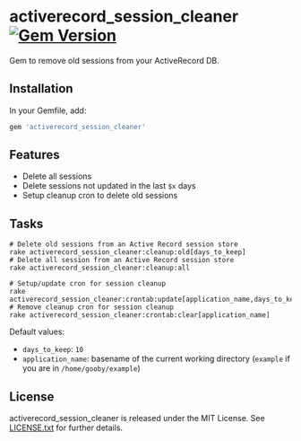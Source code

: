 # activerecord_session_cleaner [![Gem Version](https://badge.fury.io/rb/activerecord_session_cleaner.png)](http://badge.fury.io/rb/activerecord_session_cleaner)

Gem to remove old sessions from your ActiveRecord DB.

## Installation

In your Gemfile, add:

``` ruby
gem 'activerecord_session_cleaner'
```

## Features

* Delete all sessions
* Delete sessions not updated in the last `$x` days
* Setup cleanup cron to delete old sessions

## Tasks

    # Delete old sessions from an Active Record session store
    rake activerecord_session_cleaner:cleanup:old[days_to_keep]
    # Delete all session from an Active Record session store
    rake activerecord_session_cleaner:cleanup:all

    # Setup/update cron for session cleanup
    rake activerecord_session_cleaner:crontab:update[application_name,days_to_keep]
    # Remove cleanup cron for session cleanup
    rake activerecord_session_cleaner:crontab:clear[application_name]

Default values:

* `days_to_keep`: `10`
* `application_name`: basename of the current working directory (`example` if you are in `/home/gooby/example`)

## License

activerecord_session_cleaner is released under the MIT License. See [LICENSE.txt](LICENSE.txt) for further details.
